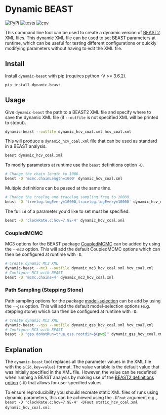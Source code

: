 # Dynamic BEAST

[![PyPi](https://img.shields.io/pypi/v/dynamic-beast.svg)](https://pypi.org/project/dynamic-beast/)
[![tests](https://github.com/Wytamma/dynamic-beast/actions/workflows/test.yml/badge.svg)](https://github.com/Wytamma/dynamic-beast/actions/workflows/test.yml)
[![cov](https://codecov.io/gh/Wytamma/dynamic-beast/branch/master/graph/badge.svg)](https://codecov.io/gh/Wytamma/dynamic-beast)

This command line tool can be used to create a dynamic version of [BEAST2](http://www.beast2.org/) XML files. This dynamic XML file can be used to set BEAST parameters at runtime, which can be useful for testing different configurations or quickly modifying parameters without having to edit the XML file. 

## Install
Install `dynamic-beast` with pip (requires python -V >= 3.6.2).

```
pip install dynamic-beast
```

## Usage

Give `dynamic-beast` the path to a BEAST2 XML file and specify where to save the dynamic XML file (if `--outfile` is not specified XML will be printed to stdout).

```bash
dynamic-beast --outfile dynamic_hcv_coal.xml hcv_coal.xml
```

This will produce a `dynamic_hcv_coal.xml` file that can be used as standard in a BEAST analysis.

```bash
beast dynamic_hcv_coal.xml
```

To modify parameters at runtime use the `beast` definitions option `-D`.

```bash
# Change the chain length to 1000. 
beast -D 'mcmc.chainLength=1000' dynamic_hcv_coal.xml
``` 

Multiple definitions can be passed at the same time.

```bash
# Change the treelog and tracelog sampling freq to 10000. 
beast -D 'treelog.logEvery=10000,tracelog.logEvery=10000' dynamic_hcv_coal.xml
``` 

The full `id` of a parameter you'd like to set must be specified. 

```bash 
beast -D 'clockRate.c:hcv=7.9E-4' dynamic_hcv_coal.xml
```

### CoupledMCMC

MC3 options for the BEAST package [CoupledMCMC](https://github.com/nicfel/CoupledMCMC) can be added by using the `--mc3` option. This will add the default CoupledMCMC options which can then be configured at runtime with `-D`. 

```bash
# Create dynamic MC3 XML 
dynamic-beast --mc3 --outfile dynamic_mc3_hcv_coal.xml hcv_coal.xml
# Configure MC3 with BEAST
beast -D 'mcmc.chains=4' dynamic_mc3_hcv_coal.xml
```

### Path Sampling (Stepping Stone)

Path sampling options for the package [model-selection](https://github.com/BEAST2-Dev/model-selection) can be add by using the `--gss` option. This will add the default model-selection options (e.g. stepping stone) which can then be configured at runtime with `-D`. 

```bash
# Create dynamic MC3 XML 
dynamic-beast --gss --outfile dynamic_gss_hcv_coal.xml hcv_coal.xml
# Configure MC3 with BEAST
beast -D "gss.doNotRun=true,gss.rootdir=$(pwd)" dynamic_gss_hcv_coal.xml
```

## Explanation

The `dynamic-beast` tool replaces all the parameter values in the XML file with the `$(id.key=value)` format. The value variable is the default value that was initially specified in the XML file. However, the value can be redefined when running a BEAST analysis by making use of the [BEAST2 definitions option](https://www.beast2.org/2021/03/31/command-line-options.html#-d) (`-D`) that allows for user specified values. 

To ensure reproducibility you should recreate static XML files of runs using dynamic parameters, this can be achieved using the `-DFout` argument e.g., `beast -D 'clockRate.c:hcv=7.9E-4' -DFout static_hcv_coal.xml dynamic_hcv_coal.xml`. 
